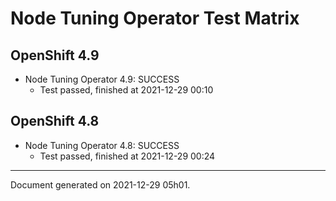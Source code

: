 
Node Tuning Operator Test Matrix
================================

OpenShift 4.9
-------------



* Node Tuning Operator 4.9: SUCCESS
  - Test passed, finished at 2021-12-29 00:10

OpenShift 4.8
-------------



* Node Tuning Operator 4.8: SUCCESS
  - Test passed, finished at 2021-12-29 00:24

---
Document generated on 2021-12-29 05h01.
